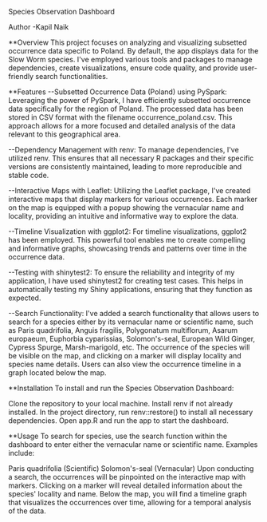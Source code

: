 Species Observation Dashboard

Author -Kapil Naik

**Overview
This project focuses on analyzing and visualizing subsetted occurrence data specific to Poland. By default, the app displays data for the Slow Worm species. I've employed various tools and packages to manage dependencies, create visualizations, ensure code quality, and provide user-friendly search functionalities.

**Features
--Subsetted Occurrence Data (Poland) using PySpark: Leveraging the power of PySpark, I have efficiently subsetted occurrence data specifically for the region of Poland. The processed data has been stored in CSV format with the filename occurrence_poland.csv. This approach allows for a more focused and detailed analysis of the data relevant to this geographical area.

--Dependency Management with renv: To manage dependencies, I've utilized renv. This ensures that all necessary R packages and their specific versions are consistently maintained, leading to more reproducible and stable code.

--Interactive Maps with Leaflet: Utilizing the Leaflet package, I've created interactive maps that display markers for various occurrences. Each marker on the map is equipped with a popup showing the vernacular name and locality, providing an intuitive and informative way to explore the data.

--Timeline Visualization with ggplot2: For timeline visualizations, ggplot2 has been employed. This powerful tool enables me to create compelling and informative graphs, showcasing trends and patterns over time in the occurrence data.

--Testing with shinytest2: To ensure the reliability and integrity of my application, I have used shinytest2 for creating test cases. This helps in automatically testing my Shiny applications, ensuring that they function as expected.

--Search Functionality: I've added a search functionality that allows users to search for a species either by its vernacular name or scientific name, such as Paris quadrifolia, Anguis fragilis, Polygonatum multiflorum, Asarum europaeum, Euphorbia cyparissias, Solomon's-seal, European Wild Ginger, Cypress Spurge, Marsh-marigold, etc. The occurrence of the species will be visible on the map, and clicking on a marker will display locality and species name details. Users can also view the occurrence timeline in a graph located below the map.

**Installation
To install and run the Species Observation Dashboard:

Clone the repository to your local machine.
Install renv if not already installed.
In the project directory, run renv::restore() to install all necessary dependencies.
Open app.R and run the app to start the dashboard.

**Usage
To search for species, use the search function within the dashboard to enter either the vernacular name or scientific name. Examples include:

Paris quadrifolia (Scientific)
Solomon's-seal (Vernacular)
Upon conducting a search, the occurrences will be pinpointed on the interactive map with markers. Clicking on a marker will reveal detailed information about the species' locality and name. Below the map, you will find a timeline graph that visualizes the occurrences over time, allowing for a temporal analysis of the data.
